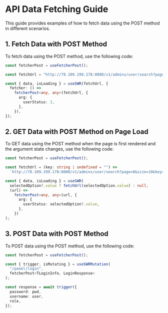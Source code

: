 
# API Data Fetching Guide

This guide provides examples of how to fetch data using the POST method in different scenarios.


## 1. Fetch Data with POST Method

To fetch data using the POST method, use the following code:

```typescript
const fetcherPost = useFetcherPost();

const fetchUrl = "http://78.109.199.178:8080/v1/admins/user/search?page=0&size=10";

const { data, isLoading } = useSWR(fetchUrl, {
  fetcher: () =>
    fetcherPost<any, any>(fetchUrl, {
      arg: {
        userStatus: 3,
      },
    }),
});
```


## 2. GET Data with POST Method on Page Load

To GET data using the POST method when the page is first rendered and the argument state changes, use the following code:

```typescript
const fetcherPost = useFetcherPost();

const fetchUrl = (key: string | undefined = "") =>
  `http://78.109.199.178:8080/v1/admins/user/search?page=0&size=10&key=${key}`;

const { data, isLoading } = useSWR(
  selectedOption?.value ? fetchUrl(selectedOption.value) : null,
  (url) =>
    fetcherPost<any, any>(url, {
      arg: {
        userStatus: selectedOption?.value,
      },
    })
);
```


## 3. POST Data with POST Method

To POST data using the POST method, use the following code:

```typescript
const fetcherPost = useFetcherPost();

const { trigger, isMutating } = useSWRMutation(
  "/panel/login",
  fetcherPost<TLoginInfo, LoginResponse>
);

const response = await trigger({
  password: pwd,
  username: user,
  role,
});
```